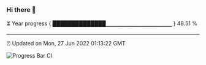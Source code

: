 ### Hi there 👋

⏳ Year progress { ██████████████▁▁▁▁▁▁▁▁▁▁▁▁▁▁▁▁ } 48.51 %

---

⏰ Updated on Mon, 27 Jun 2022 01:13:22 GMT

![Progress Bar CI](https://github.com/liununu/liununu/workflows/Progress%20Bar%20CI/badge.svg)
